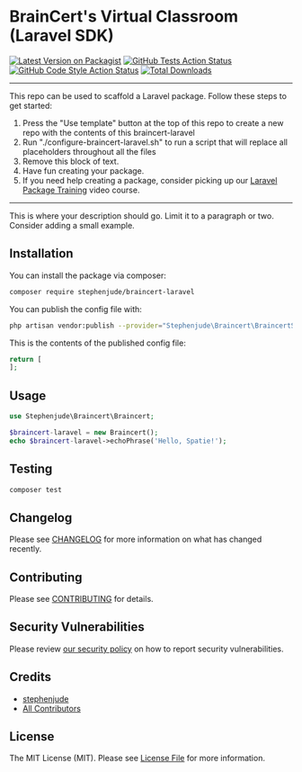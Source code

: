 # BrainCert's Virtual Classroom (Laravel SDK)

[![Latest Version on Packagist](https://img.shields.io/packagist/v/stephenjude/braincert-laravel.svg?style=flat-square)](https://packagist.org/packages/stephenjude/braincert-laravel)
[![GitHub Tests Action Status](https://img.shields.io/github/workflow/status/stephenjude/braincert-laravel/run-tests?label=tests)](https://github.com/stephenjude/braincert-laravel/actions?query=workflow%3Arun-tests+branch%3Amain)
[![GitHub Code Style Action Status](https://img.shields.io/github/workflow/status/stephenjude/braincert-laravel/Check%20&%20fix%20styling?label=code%20style)](https://github.com/stephenjude/braincert-laravel/actions?query=workflow%3A"Check+%26+fix+styling"+branch%3Amain)
[![Total Downloads](https://img.shields.io/packagist/dt/stephenjude/braincert-laravel.svg?style=flat-square)](https://packagist.org/packages/stephenjude/braincert-laravel)

---
This repo can be used to scaffold a Laravel package. Follow these steps to get started:

1. Press the "Use template" button at the top of this repo to create a new repo with the contents of this braincert-laravel
2. Run "./configure-braincert-laravel.sh" to run a script that will replace all placeholders throughout all the files
3. Remove this block of text.
4. Have fun creating your package.
5. If you need help creating a package, consider picking up our <a href="https://laravelpackage.training">Laravel Package Training</a> video course.
---

This is where your description should go. Limit it to a paragraph or two. Consider adding a small example.

## Installation

You can install the package via composer:

```bash
composer require stephenjude/braincert-laravel
```

You can publish the config file with:
```bash
php artisan vendor:publish --provider="Stephenjude\Braincert\BraincertServiceProvider" --tag="braincert-laravel-config"
```

This is the contents of the published config file:

```php
return [
];
```

## Usage

```php
use Stephenjude\Braincert\Braincert;

$braincert-laravel = new Braincert();
echo $braincert-laravel->echoPhrase('Hello, Spatie!');
```

## Testing

```bash
composer test
```

## Changelog

Please see [CHANGELOG](CHANGELOG.md) for more information on what has changed recently.

## Contributing

Please see [CONTRIBUTING](.github/CONTRIBUTING.md) for details.

## Security Vulnerabilities

Please review [our security policy](../../security/policy) on how to report security vulnerabilities.

## Credits

- [stephenjude](https://github.com/stephenjude)
- [All Contributors](../../contributors)

## License

The MIT License (MIT). Please see [License File](LICENSE.md) for more information.
